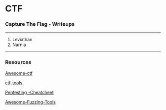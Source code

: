 # CTF
### Capture The Flag - Writeups
******
1. Leviathan
2. Narnia
******
### Resources
[Awesome-ctf](https://apsdehal.in/awesome-ctf/)

[ctf-tools](https://github.com/zardus/ctf-tools)

[Pentesting -Cheatcheet](https://github.com/coreb1t/awesome-pentest-cheat-sheets)

[Awesome-Fuzzing-Tools](https://github.com/secfigo/Awesome-Fuzzing)
